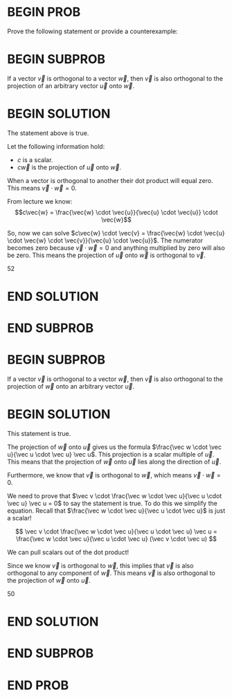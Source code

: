 # BEGIN PROB
Prove the following statement or provide a counterexample: 

# BEGIN SUBPROB

If a vector $\vec{v}$ is orthogonal to a vector $\vec{w}$, then $\vec{v}$ is also orthogonal to the projection of an arbitrary vector $\vec{u}$ onto $\vec{w}$.

# BEGIN SOLUTION

The statement above is true.

Let the following information hold:

- $c$ is a scalar.
- $c\vec{w}$ is the projection of $\vec{u}$ onto $\vec{w}$.

When a vector is orthogonal to another their dot product will equal zero. This means $\vec{v} \cdot \vec{w} = 0$.

From lecture we know:
$$c\vec{w} = \frac{\vec{w} \cdot \vec{u}}{\vec{u} \cdot \vec{u}} \cdot \vec{w}$$

So, now we can solve $c\vec{w} \cdot \vec{v} = \frac{\vec{w} \cdot \vec{u} \cdot \vec{w} \cdot \vec{v}}{\vec{u} \cdot \vec{u}}$. The numerator becomes zero because $\vec{v} \cdot \vec{w} = 0$ and anything multiplied by zero will also be zero. This means the projection of $\vec{u}$ onto $\vec{w}$ is orthogonal to $\vec v$.

<average>52</average>

# END SOLUTION


# END SUBPROB


# BEGIN SUBPROB

If a vector $\vec{v}$ is orthogonal to a vector $\vec{w}$, then $\vec{v}$ is also orthogonal to the projection of $\vec{w}$ onto an arbitrary vector $\vec{u}$.

# BEGIN SOLUTION

This statement is true.

The projection of $\vec w$ onto $\vec u$ gives us the formula $\frac{\vec w \cdot \vec u}{\vec u \cdot \vec u} \vec u$. This projection is a scalar multiple of $\vec u$. This means that the projection of $\vec w$ onto $\vec u$ lies along the direction of $\vec u$.

Furthermore, we know that $\vec v$ is orthogonal to $\vec w$, which means $\vec v \cdot \vec w = 0$.

We need to prove that $\vec v \cdot \frac{\vec w \cdot \vec u}{\vec u \cdot \vec u} \vec u = 0$ to say the statement is true. To do this we simplify the equation. Recall that $\frac{\vec w \cdot \vec u}{\vec u \cdot \vec u}$ is just a scalar!

$$
\vec v \cdot \frac{\vec w \cdot \vec u}{\vec u \cdot \vec u} \vec u = \frac{\vec w \cdot \vec u}{\vec u \cdot \vec u} (\vec v \cdot \vec u)
$$

We can pull scalars out of the dot product!

Since we know $\vec v$ is orthogonal to $\vec w$, this implies that $\vec v$ is also orthogonal to any component of $\vec w$. This means $\vec v$ is also orthogonal to the projection of $\vec w$ onto $\vec u$.

<average>50</average>

# END SOLUTION
    


# END SUBPROB


# END PROB